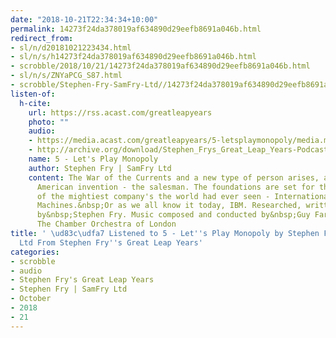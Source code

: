 ```yaml
---
date: "2018-10-21T22:34:34+10:00"
permalink: 14273f24da378019af634890d29eefb8691a046b.html
redirect_from:
- sl/n/d20181021223434.html
- sl/n/s/h14273f24da378019af634890d29eefb8691a046b.html
- scrobble/2018/10/21/14273f24da378019af634890d29eefb8691a046b.html
- sl/n/s/ZNYaPCG_S87.html
- scrobble/Stephen-Fry-SamFry-Ltd//14273f24da378019af634890d29eefb8691a046b.html
listen-of:
  h-cite:
    url: https://rss.acast.com/greatleapyears
    photo: ""
    audio:
    - https://media.acast.com/greatleapyears/5-letsplaymonopoly/media.mp3
    - http://archive.org/download/Stephen_Frys_Great_Leap_Years-Podcast-by-Stephen_Fry/5_Lets_Play_Monopoly.mp3
    name: 5 - Let's Play Monopoly
    author: Stephen Fry | SamFry Ltd
    content: The War of the Currents and a new type of person arises, an almost wholly
      American invention - the salesman. The foundations are set for the rise of one
      of the mightiest company's the world had ever seen - International Business
      Machines.&nbsp;Or as we all know it today, IBM. Researched, written &amp; read
      by&nbsp;Stephen Fry. Music composed and conducted by&nbsp;Guy Farley&nbsp;with
      The Chamber Orchestra of London
title: ' \ud83c\udfa7 Listened to 5 - Let''s Play Monopoly by Stephen Fry | SamFry
  Ltd From Stephen Fry''s Great Leap Years'
categories:
- scrobble
- audio
- Stephen Fry's Great Leap Years
- Stephen Fry | SamFry Ltd
- October
- 2018
- 21
---
```

